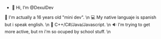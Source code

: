 - 👋 Hi, I’m @DexulDev

🌺 I'm actually a 16 years old "mini dev". \n
💻 My native languaje is spanish but i speak english. \n
🎫 C++/C#/Java/Javascript. \n
🔉 I'm trying to get more active, but rn i'm so ocuped by school stuff. \n

<!---
My discord: Dexul#1523
💯💯🗣📢‼‼VIVA AMLO💯‼‼📢🗣🗣
--->
